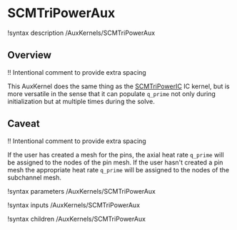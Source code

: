 # SCMTriPowerAux

!syntax description /AuxKernels/SCMTriPowerAux

## Overview

!! Intentional comment to provide extra spacing

This AuxKernel does the same thing as the [SCMTriPowerIC](SCMTriPowerIC.md) IC kernel, but is more versatile in the sense that it can populate `q_prime` not only during initialization but at multiple times during the solve.

## Caveat

!! Intentional comment to provide extra spacing

If the user has created a mesh for the pins, the axial heat rate `q_prime` will be assigned to the nodes of the pin mesh. If the user hasn't created a pin mesh the appropriate heat rate `q_prime` will be assigned to
the nodes of the subchannel mesh.

!syntax parameters /AuxKernels/SCMTriPowerAux

!syntax inputs /AuxKernels/SCMTriPowerAux

!syntax children /AuxKernels/SCMTriPowerAux
